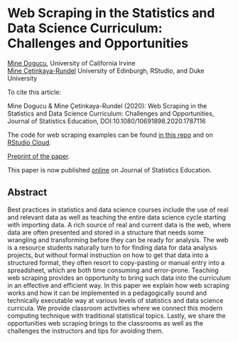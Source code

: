 # Web Scraping in the Statistics and Data Science Curriculum: Challenges and Opportunities

[Mine Dogucu](https://mdogucu.ics.uci.edu), University of California Irvine  
[Mine Çetinkaya-Rundel](http://www2.stat.duke.edu/~mc301) University of Edinburgh, RStudio, and Duke University

To cite this article:

Mine Dogucu & Mine Çetinkaya-Rundel (2020): Web Scraping in the Statistics and Data Science Curriculum: Challenges and Opportunities, Journal of Statistics Education, DOI:10.1080/10691898.2020.1787116

The code for web scraping examples can be found [in this repo](https://github.com/mdogucu/web-scrape/tree/master/opensecrets) and on [RStudio Cloud](https://rstudio.cloud/project/797118).

[Preprint of the paper](https://github.com/mdogucu/web-scrape/blob/master/web_scrape.pdf).

This paper is now published [online](https://www.tandfonline.com/doi/full/10.1080/10691898.2020.1787116) on Journal of Statistics Education.


## Abstract

Best practices in statistics and data science courses include the use of real and relevant data as well as teaching the entire data science cycle starting with importing data. A rich source of real and current data is the web, where data are often presented and stored in a structure that needs some wrangling and transforming before they can be ready for analysis. The web is a resource students naturally turn to for finding data for data analysis projects, but without formal instruction on how to get that data into a structured format, they often resort to copy-pasting or manual entry into a spreadsheet, which are both time consuming and error-prone. Teaching web scraping provides an opportunity to bring such data into the curriculum in an effective and efficient way. In this paper we explain how web scraping works and how it can be implemented in a pedagogically sound and technically executable way at various levels of statistics and data science curricula. We provide classroom activities where we connect this modern computing technique with traditional statistical topics. Lastly, we share the opportunities web scraping brings to the classrooms as well as the challenges the instructors and tips for avoiding them.
